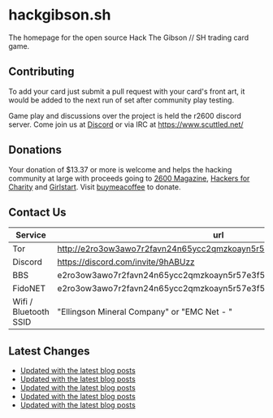 # hackgibson.sh
The homepage for the open source Hack The Gibson // SH trading card game.


## Contributing

To add your card just submit a pull request with your card's front art, it would be added to the next run of set after community play testing.

Game play and discussions over the project is held the r2600 discord server. Come join us at [Discord](https://discord.com/invite/9hABUzz) or via IRC at https://www.scuttled.net/


## Donations

Your donation of $13.37 or more is welcome and helps the hacking community at large with proceeds going to [2600 Magazine](https://2600.com/), [Hackers for Charity](https://hackersforcharity.org) and [Girlstart](https://girlstart.org).  Visit [buymeacoffee](https://www.buymeacoffee.com/hackgibson.sh) to donate.


## Contact Us

Service | url
-|-
Tor | http://e2ro3ow3awo7r2favn24n65ycc2qmzkoayn5r57e3f56nvjwdcgg32ad.onion
Discord | https://discord.com/invite/9hABUzz
BBS | e2ro3ow3awo7r2favn24n65ycc2qmzkoayn5r57e3f56nvjwdcgg32ad.onion:23
FidoNET | e2ro3ow3awo7r2favn24n65ycc2qmzkoayn5r57e3f56nvjwdcgg32ad.onion:24554
Wifi / Bluetooth SSID | "Ellingson Mineral Company" or "EMC Net - <fidonet address>"

## Latest Changes
<!-- BLOG-POST-LIST:START -->
- [Updated with the latest blog posts](https://github.com/DFW2600/hackgibson.sh/commit/1c192c15a87102388dde16322c45c37a2eac49e7)
- [Updated with the latest blog posts](https://github.com/DFW2600/hackgibson.sh/commit/18a2417f73ca3eb2385e4ee0ad5c7d8a39468740)
- [Updated with the latest blog posts](https://github.com/DFW2600/hackgibson.sh/commit/4b7a8d4b9665c159965989e89cc01ff6dadd670d)
- [Updated with the latest blog posts](https://github.com/DFW2600/hackgibson.sh/commit/a7b2e11ed55eaf5b3849cda57d5c5123201378d8)
- [Updated with the latest blog posts](https://github.com/DFW2600/hackgibson.sh/commit/3dc0a9c2e5c0bccbd45a2ff10ff3b85cbacab64d)
<!-- BLOG-POST-LIST:END -->
